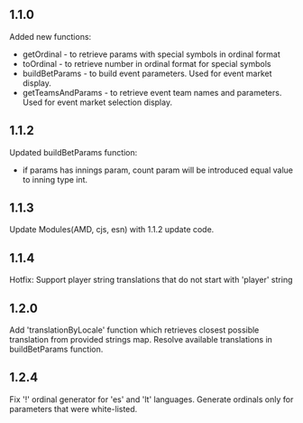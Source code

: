 ## 1.1.0

Added new functions:
- getOrdinal - to retrieve params with special symbols in ordinal format
- toOrdinal - to retrieve number in ordinal format for special symbols
- buildBetParams - to build event parameters. Used for event market display.
- getTeamsAndParams - to retrieve event team names and parameters. Used for event market selection display.
## 1.1.2

Updated buildBetParams function:
- if params has innings param, count param will be introduced equal value to inning type int.
## 1.1.3

Update Modules(AMD, cjs, esn) with 1.1.2 update code.

## 1.1.4

Hotfix: Support player string translations that do not start with 'player' string

## 1.2.0

Add 'translationByLocale' function which retrieves closest possible translation from provided strings map.
Resolve available translations in buildBetParams function.

## 1.2.4

Fix '!' ordinal generator for 'es' and 'lt' languages.
Generate ordinals only for parameters that were white-listed.